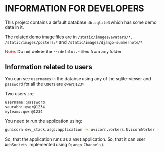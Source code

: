 # INFORMATION FOR DEVELOPERS

This project contains a default database `db.sqlite3` which has some demo data in it.

The related demo image files are in `/static/images/avatars/*`, `/static/images/posters/*` and 
`/static/images/django-summernote/*`

<font color="#F00">Note: </font>Do not delete the `**/defalut.*` files from any folder


## Information related to users
You can see `usernames` in the databse using any of the sqlite-viewer and `password` for all the users are `qwer@1234`

Two users are
```bash
username::password
saurabh::qwer@1234
myteam::qwer@1234
```

You need to run the application using:
```bash
gunicorn dev_stack.asgi:application -k uvicorn.workers.UvicornWorker --bind 0.0.0.0:8000
```
So, that the application runs as a `ASGI` application. So, that it can user `WebSockets`(implemented using `Django Channels`).